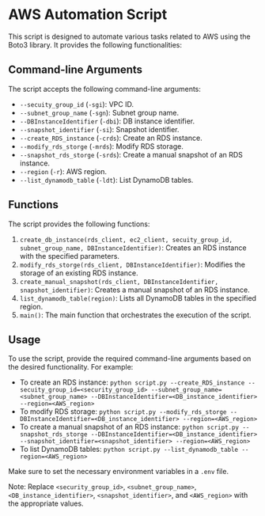 # AWS Automation Script

This script is designed to automate various tasks related to AWS using the Boto3 library. It provides the following functionalities:

## Command-line Arguments

The script accepts the following command-line arguments:

- `--secuity_group_id` (`-sgi`): VPC ID.
- `--subnet_group_name` (`-sgn`): Subnet group name.
- `--DBInstanceIdentifier` (`-dbi`): DB instance identifier.
- `--snapshot_identifier` (`-si`): Snapshot identifier.
- `--create_RDS_instance` (`-crds`): Create an RDS instance.
- `--modify_rds_storge` (`-mrds`): Modify RDS storage.
- `--snapshot_rds_storge` (`-srds`): Create a manual snapshot of an RDS instance.
- `--region` (`-r`): AWS region.
- `--list_dynamodb_table` (`-ldt`): List DynamoDB tables.

## Functions

The script provides the following functions:

1. `create_db_instance(rds_client, ec2_client, secuity_group_id, subnet_group_name, DBInstanceIdentifier)`: Creates an RDS instance with the specified parameters.
2. `modify_rds_storge(rds_client, DBInstanceIdentifier)`: Modifies the storage of an existing RDS instance.
3. `create_manual_snapshot(rds_client, DBInstanceIdentifier, snapshot_identifier)`: Creates a manual snapshot of an RDS instance.
4. `list_dynamodb_table(region)`: Lists all DynamoDB tables in the specified region.
5. `main()`: The main function that orchestrates the execution of the script.

## Usage

To use the script, provide the required command-line arguments based on the desired functionality. For example:

- To create an RDS instance: `python script.py --create_RDS_instance --secuity_group_id=<security_group_id> --subnet_group_name=<subnet_group_name> --DBInstanceIdentifier=<DB_instance_identifier> --region=<AWS_region>`
- To modify RDS storage: `python script.py --modify_rds_storge --DBInstanceIdentifier=<DB_instance_identifier> --region=<AWS_region>`
- To create a manual snapshot of an RDS instance: `python script.py --snapshot_rds_storge --DBInstanceIdentifier=<DB_instance_identifier> --snapshot_identifier=<snapshot_identifier> --region=<AWS_region>`
- To list DynamoDB tables: `python script.py --list_dynamodb_table --region=<AWS_region>`

Make sure to set the necessary environment variables in a `.env` file.

Note: Replace `<security_group_id>`, `<subnet_group_name>`, `<DB_instance_identifier>`, `<snapshot_identifier>`, and `<AWS_region>` with the appropriate values.

